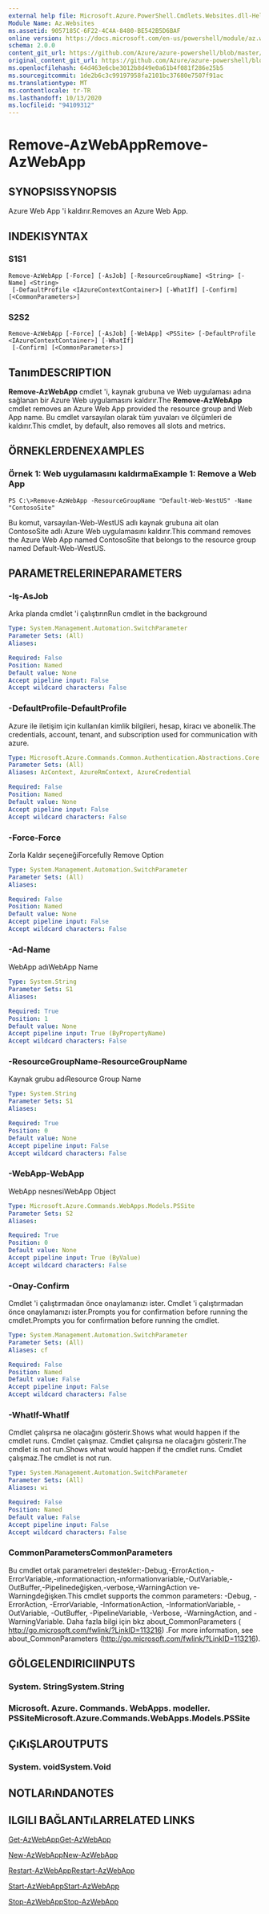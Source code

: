 ```yaml
---
external help file: Microsoft.Azure.PowerShell.Cmdlets.Websites.dll-Help.xml
Module Name: Az.Websites
ms.assetid: 9057185C-6F22-4C4A-8480-BE542B5D6BAF
online version: https://docs.microsoft.com/en-us/powershell/module/az.websites/remove-azwebapp
schema: 2.0.0
content_git_url: https://github.com/Azure/azure-powershell/blob/master/src/Websites/Websites/help/Remove-AzWebApp.md
original_content_git_url: https://github.com/Azure/azure-powershell/blob/master/src/Websites/Websites/help/Remove-AzWebApp.md
ms.openlocfilehash: 64d463e6cbe3012b8d49e0a61b4f081f286e25b5
ms.sourcegitcommit: 1de2b6c3c99197958fa2101bc37680e7507f91ac
ms.translationtype: MT
ms.contentlocale: tr-TR
ms.lasthandoff: 10/13/2020
ms.locfileid: "94109312"
---
```

# <span data-ttu-id="ab8f0-101">Remove-AzWebApp</span><span class="sxs-lookup"><span data-stu-id="ab8f0-101">Remove-AzWebApp</span></span>

## <span data-ttu-id="ab8f0-102">SYNOPSIS</span><span class="sxs-lookup"><span data-stu-id="ab8f0-102">SYNOPSIS</span></span>
<span data-ttu-id="ab8f0-103">Azure Web App 'i kaldırır.</span><span class="sxs-lookup"><span data-stu-id="ab8f0-103">Removes an Azure Web App.</span></span>

## <span data-ttu-id="ab8f0-104">INDEKI</span><span class="sxs-lookup"><span data-stu-id="ab8f0-104">SYNTAX</span></span>

### <span data-ttu-id="ab8f0-105">S1</span><span class="sxs-lookup"><span data-stu-id="ab8f0-105">S1</span></span>
```
Remove-AzWebApp [-Force] [-AsJob] [-ResourceGroupName] <String> [-Name] <String>
 [-DefaultProfile <IAzureContextContainer>] [-WhatIf] [-Confirm] [<CommonParameters>]
```

### <span data-ttu-id="ab8f0-106">S2</span><span class="sxs-lookup"><span data-stu-id="ab8f0-106">S2</span></span>
```
Remove-AzWebApp [-Force] [-AsJob] [-WebApp] <PSSite> [-DefaultProfile <IAzureContextContainer>] [-WhatIf]
 [-Confirm] [<CommonParameters>]
```

## <span data-ttu-id="ab8f0-107">Tanım</span><span class="sxs-lookup"><span data-stu-id="ab8f0-107">DESCRIPTION</span></span>
<span data-ttu-id="ab8f0-108">**Remove-AzWebApp** cmdlet 'i, kaynak grubuna ve Web uygulaması adına sağlanan bir Azure Web uygulamasını kaldırır.</span><span class="sxs-lookup"><span data-stu-id="ab8f0-108">The **Remove-AzWebApp** cmdlet removes an Azure Web App provided the resource group and Web App name.</span></span>
<span data-ttu-id="ab8f0-109">Bu cmdlet varsayılan olarak tüm yuvaları ve ölçümleri de kaldırır.</span><span class="sxs-lookup"><span data-stu-id="ab8f0-109">This cmdlet, by default, also removes all slots and metrics.</span></span>

## <span data-ttu-id="ab8f0-110">ÖRNEKLERDEN</span><span class="sxs-lookup"><span data-stu-id="ab8f0-110">EXAMPLES</span></span>

### <span data-ttu-id="ab8f0-111">Örnek 1: Web uygulamasını kaldırma</span><span class="sxs-lookup"><span data-stu-id="ab8f0-111">Example 1: Remove a Web App</span></span>
```
PS C:\>Remove-AzWebApp -ResourceGroupName "Default-Web-WestUS" -Name "ContosoSite"
```

<span data-ttu-id="ab8f0-112">Bu komut, varsayılan-Web-WestUS adlı kaynak grubuna ait olan ContosoSite adlı Azure Web uygulamasını kaldırır.</span><span class="sxs-lookup"><span data-stu-id="ab8f0-112">This command removes the Azure Web App named ContosoSite that belongs to the resource group named Default-Web-WestUS.</span></span>

## <span data-ttu-id="ab8f0-113">PARAMETRELERINE</span><span class="sxs-lookup"><span data-stu-id="ab8f0-113">PARAMETERS</span></span>

### <span data-ttu-id="ab8f0-114">-Iş</span><span class="sxs-lookup"><span data-stu-id="ab8f0-114">-AsJob</span></span>
<span data-ttu-id="ab8f0-115">Arka planda cmdlet 'i çalıştırın</span><span class="sxs-lookup"><span data-stu-id="ab8f0-115">Run cmdlet in the background</span></span>

```yaml
Type: System.Management.Automation.SwitchParameter
Parameter Sets: (All)
Aliases:

Required: False
Position: Named
Default value: None
Accept pipeline input: False
Accept wildcard characters: False
```

### <span data-ttu-id="ab8f0-116">-DefaultProfile</span><span class="sxs-lookup"><span data-stu-id="ab8f0-116">-DefaultProfile</span></span>
<span data-ttu-id="ab8f0-117">Azure ile iletişim için kullanılan kimlik bilgileri, hesap, kiracı ve abonelik.</span><span class="sxs-lookup"><span data-stu-id="ab8f0-117">The credentials, account, tenant, and subscription used for communication with azure.</span></span>

```yaml
Type: Microsoft.Azure.Commands.Common.Authentication.Abstractions.Core.IAzureContextContainer
Parameter Sets: (All)
Aliases: AzContext, AzureRmContext, AzureCredential

Required: False
Position: Named
Default value: None
Accept pipeline input: False
Accept wildcard characters: False
```

### <span data-ttu-id="ab8f0-118">-Force</span><span class="sxs-lookup"><span data-stu-id="ab8f0-118">-Force</span></span>
<span data-ttu-id="ab8f0-119">Zorla Kaldır seçeneği</span><span class="sxs-lookup"><span data-stu-id="ab8f0-119">Forcefully Remove Option</span></span>

```yaml
Type: System.Management.Automation.SwitchParameter
Parameter Sets: (All)
Aliases:

Required: False
Position: Named
Default value: None
Accept pipeline input: False
Accept wildcard characters: False
```

### <span data-ttu-id="ab8f0-120">-Ad</span><span class="sxs-lookup"><span data-stu-id="ab8f0-120">-Name</span></span>
<span data-ttu-id="ab8f0-121">WebApp adı</span><span class="sxs-lookup"><span data-stu-id="ab8f0-121">WebApp Name</span></span>

```yaml
Type: System.String
Parameter Sets: S1
Aliases:

Required: True
Position: 1
Default value: None
Accept pipeline input: True (ByPropertyName)
Accept wildcard characters: False
```

### <span data-ttu-id="ab8f0-122">-ResourceGroupName</span><span class="sxs-lookup"><span data-stu-id="ab8f0-122">-ResourceGroupName</span></span>
<span data-ttu-id="ab8f0-123">Kaynak grubu adı</span><span class="sxs-lookup"><span data-stu-id="ab8f0-123">Resource Group Name</span></span>

```yaml
Type: System.String
Parameter Sets: S1
Aliases:

Required: True
Position: 0
Default value: None
Accept pipeline input: False
Accept wildcard characters: False
```

### <span data-ttu-id="ab8f0-124">-WebApp</span><span class="sxs-lookup"><span data-stu-id="ab8f0-124">-WebApp</span></span>
<span data-ttu-id="ab8f0-125">WebApp nesnesi</span><span class="sxs-lookup"><span data-stu-id="ab8f0-125">WebApp Object</span></span>

```yaml
Type: Microsoft.Azure.Commands.WebApps.Models.PSSite
Parameter Sets: S2
Aliases:

Required: True
Position: 0
Default value: None
Accept pipeline input: True (ByValue)
Accept wildcard characters: False
```

### <span data-ttu-id="ab8f0-126">-Onay</span><span class="sxs-lookup"><span data-stu-id="ab8f0-126">-Confirm</span></span>
<span data-ttu-id="ab8f0-127">Cmdlet 'i çalıştırmadan önce onaylamanızı ister. Cmdlet 'i çalıştırmadan önce onaylamanızı ister.</span><span class="sxs-lookup"><span data-stu-id="ab8f0-127">Prompts you for confirmation before running the cmdlet.Prompts you for confirmation before running the cmdlet.</span></span>

```yaml
Type: System.Management.Automation.SwitchParameter
Parameter Sets: (All)
Aliases: cf

Required: False
Position: Named
Default value: False
Accept pipeline input: False
Accept wildcard characters: False
```

### <span data-ttu-id="ab8f0-128">-WhatIf</span><span class="sxs-lookup"><span data-stu-id="ab8f0-128">-WhatIf</span></span>
<span data-ttu-id="ab8f0-129">Cmdlet çalışırsa ne olacağını gösterir.</span><span class="sxs-lookup"><span data-stu-id="ab8f0-129">Shows what would happen if the cmdlet runs.</span></span>
<span data-ttu-id="ab8f0-130">Cmdlet çalışmaz. Cmdlet çalışırsa ne olacağını gösterir.</span><span class="sxs-lookup"><span data-stu-id="ab8f0-130">The cmdlet is not run.Shows what would happen if the cmdlet runs.</span></span>
<span data-ttu-id="ab8f0-131">Cmdlet çalışmaz.</span><span class="sxs-lookup"><span data-stu-id="ab8f0-131">The cmdlet is not run.</span></span>

```yaml
Type: System.Management.Automation.SwitchParameter
Parameter Sets: (All)
Aliases: wi

Required: False
Position: Named
Default value: False
Accept pipeline input: False
Accept wildcard characters: False
```

### <span data-ttu-id="ab8f0-132">CommonParameters</span><span class="sxs-lookup"><span data-stu-id="ab8f0-132">CommonParameters</span></span>
<span data-ttu-id="ab8f0-133">Bu cmdlet ortak parametreleri destekler:-Debug,-ErrorAction,-ErrorVariable,-ınformationaction,-ınformationvariable,-OutVariable,-OutBuffer,-Pipelinedeğişken,-verbose,-WarningAction ve-Warningdeğişken.</span><span class="sxs-lookup"><span data-stu-id="ab8f0-133">This cmdlet supports the common parameters: -Debug, -ErrorAction, -ErrorVariable, -InformationAction, -InformationVariable, -OutVariable, -OutBuffer, -PipelineVariable, -Verbose, -WarningAction, and -WarningVariable.</span></span> <span data-ttu-id="ab8f0-134">Daha fazla bilgi için bkz about_CommonParameters ( http://go.microsoft.com/fwlink/?LinkID=113216) .</span><span class="sxs-lookup"><span data-stu-id="ab8f0-134">For more information, see about_CommonParameters (http://go.microsoft.com/fwlink/?LinkID=113216).</span></span>

## <span data-ttu-id="ab8f0-135">GÖLGELENDIRICI</span><span class="sxs-lookup"><span data-stu-id="ab8f0-135">INPUTS</span></span>

### <span data-ttu-id="ab8f0-136">System. String</span><span class="sxs-lookup"><span data-stu-id="ab8f0-136">System.String</span></span>

### <span data-ttu-id="ab8f0-137">Microsoft. Azure. Commands. WebApps. modeller. PSSite</span><span class="sxs-lookup"><span data-stu-id="ab8f0-137">Microsoft.Azure.Commands.WebApps.Models.PSSite</span></span>

## <span data-ttu-id="ab8f0-138">ÇıKıŞLAR</span><span class="sxs-lookup"><span data-stu-id="ab8f0-138">OUTPUTS</span></span>

### <span data-ttu-id="ab8f0-139">System. void</span><span class="sxs-lookup"><span data-stu-id="ab8f0-139">System.Void</span></span>

## <span data-ttu-id="ab8f0-140">NOTLARıNDA</span><span class="sxs-lookup"><span data-stu-id="ab8f0-140">NOTES</span></span>

## <span data-ttu-id="ab8f0-141">ILGILI BAĞLANTıLAR</span><span class="sxs-lookup"><span data-stu-id="ab8f0-141">RELATED LINKS</span></span>

[<span data-ttu-id="ab8f0-142">Get-AzWebApp</span><span class="sxs-lookup"><span data-stu-id="ab8f0-142">Get-AzWebApp</span></span>](./Get-AzWebApp.md)

[<span data-ttu-id="ab8f0-143">New-AzWebApp</span><span class="sxs-lookup"><span data-stu-id="ab8f0-143">New-AzWebApp</span></span>](./New-AzWebApp.md)

[<span data-ttu-id="ab8f0-144">Restart-AzWebApp</span><span class="sxs-lookup"><span data-stu-id="ab8f0-144">Restart-AzWebApp</span></span>](./Restart-AzWebApp.md)

[<span data-ttu-id="ab8f0-145">Start-AzWebApp</span><span class="sxs-lookup"><span data-stu-id="ab8f0-145">Start-AzWebApp</span></span>](./Start-AzWebApp.md)

[<span data-ttu-id="ab8f0-146">Stop-AzWebApp</span><span class="sxs-lookup"><span data-stu-id="ab8f0-146">Stop-AzWebApp</span></span>](./Stop-AzWebApp.md)


